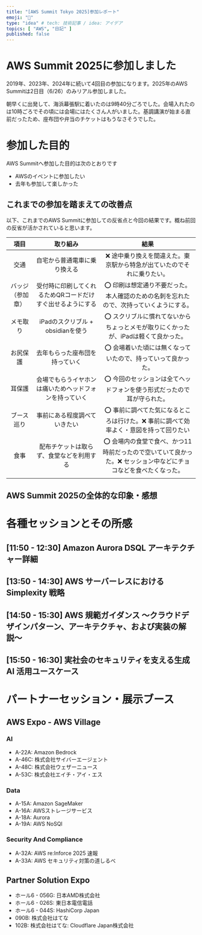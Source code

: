```yaml
---
title: "[AWS Summit Tokyo 2025]参加レポート"
emoji: "👏"
type: "idea" # tech: 技術記事 / idea: アイデア
topics: [ "AWS", "日記" ]
published: false
---
```


# AWS Summit 2025に参加しました

2019年、2023年、2024年に続いて4回目の参加になります。2025年のAWS Summitは2日目（6/26）のみリアル参加しました。

朝早くに出発して、海浜幕張駅に着いたのは9時40分ごろでした。会場入れたのは10時ごろでその頃には会場にはたくさん人がいました。基調講演が始まる直前だったため、座布団や弁当のチケットはもうなさそうでした。

# 参加した目的

AWS Summitへ参加した目的は次のとおりです

- AWSのイベントに参加したい
- 去年も参加して楽しかった

## これまでの参加を踏まえての改善点

以下、これまでのAWS Summitに参加しての反省点と今回の結果です。概ね前回の反省が活かされていると思います。

|    項目    |              取り組み              |                             結果                              |
|:--------:|:------------------------------:|:-----------------------------------------------------------:|
|    交通    |         自宅から普通電車に乗り換える         |            ❌ 途中乗り換えを間違えた。東京駅から特急が出ていたのでそれに乗りたい。             |
| バッジ（参加章） | 受付時に印刷してくれるためQRコードだけすぐ出せるようにする |        ⭕️ 印刷は想定通り不要だった。本人確認のための名刺を忘れたので、次持っていくようにする。        |
|   メモ取り   |    iPadのスクリブル + obsidianを使う    |        ⭕️ スクリブルに慣れてないからちょっとメモが取りにくかったが、iPadは軽くて良かった。        |
|   お尻保護   |        去年もらった座布団を持っていく         |              ⭕️ 会場着いた頃には無くなっていたので、持っていって良かった。               |
|   耳保護    |  会場でもらうイヤホンは痛いためヘッドフォンを持っていく   |            ⭕️ 今回のセッションは全てヘッドフォンを使う形式だったので耳が守られた。            |
|  ブース巡り   |         事前にある程度調べていきたい         |        ⭕️ 事前に調べてた気になるところは行けた。❌ 事前に調べて効率よく・意図を持って回りたい        |
|    食事    |      配布チケットは取らず、食堂などを利用する      | ⭕️ 会場内の食堂で食べ、かつ11時前だったので空いていて良かった。❌ セッション中などにチョコなどを食べたくなった。 |
|          |                                |                                                             |



## AWS Summit 2025の全体的な印象・感想


# 各種セッションとその所感

## [11:50 - 12:30] Amazon Aurora DSQL アーキテクチャー詳細



## [13:50 - 14:30] AWS サーバーレスにおける Simplexity 戦略

## [14:50 - 15:30] AWS 規範ガイダンス 〜クラウドデザインパターン、アーキテクチャ、および実装の解説〜

## [15:50 - 16:30] 実社会のセキュリティを支える生成 AI 活用ユースケース

# パートナーセッション・展示ブース

## AWS Expo - AWS Village

### AI

- A-22A: Amazon Bedrock
- A-46C: 株式会社サイバーエージェント
- A-48C: 株式会社ウェザーニュース
- A-53C: 株式会社エイチ・アイ・エス

### Data

- A-15A: Amazon SageMaker
- A-16A: AWSストレージサービス
- A-18A: Aurora
- A-19A: AWS NoSQl

### Security And Compliance

- A-32A: AWS re:Inforce 2025 速報
- A-33A: AWS セキュリティ対策の道しるべ

## Partner Solution Expo

- ホール6 - 056G: 日本AMD株式会社
- ホール6 - 026S: 東日本電信電話
- ホール6 - 044S: HashiCorp Japan
- 090B: 株式会社はてな
- 102B: 株式会社はてな: Cloudflare Japan株式会社

